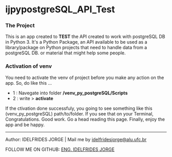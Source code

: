 # ijpypostgreSQL_API_Test 


### The Project
This is an app created to **TEST** the  API created to work with postgreSQL DB in Python 3. 
It's a Python Package, an API available to be used as a library/package on Python projects that
need to handle data from a postgreSQL DB. or material that might help some people.


### Activation of venv
You need to activate the venv of project before you make any action on the app. So, do like this ...
* 1 : Navegate into folder **/venv_py_postgreSQL/Scripts**
* 2 : write > **activate** 

If the ctivation done successfuly, you going to see something like this (venv_py_postgreSQL) path/to/folder.
If you see that on your Terminal, Congratulations. Good work. Go a head reading this page.
Finally, enjoy the app and be happy.


-------------

Author: IDELFRIDES JORGE | Mail me by idelfridesjorge@alu.ufc.br 

FOLLOW ME ON GITHUB: [ENG. IDELFRIDES JORGE](https://github.com/idelfrides)
